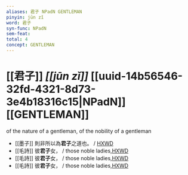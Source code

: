 ```yaml
---
aliases: 君子 NPadN GENTLEMAN
pinyin: jūn zǐ
word: 君子
syn-func: NPadN
sem-feat: 
total: 4
concept: GENTLEMAN 
---
```

# [[君子]] *[[jūn zǐ]]*  [[uuid-14b56546-32fd-4321-8d73-3e4b18316c15|NPadN]] [[GENTLEMAN]]
of the nature of a gentleman, of the nobility of a gentleman
 - [[墨子]] 則非所以為**君子**之道也。
                     / [HXWD](https://hxwd.org/textview.html?location=CH1a0938_CHANT_008-11a.26)
 - [[毛詩]] 彼**君子**女， / those noble ladies,[HXWD](https://hxwd.org/textview.html?location=KR1c0001_tls_022-35a.4)
 - [[毛詩]] 彼**君子**女， / those noble ladies,[HXWD](https://hxwd.org/textview.html?location=KR1c0001_tls_022-36a.4)
 - [[毛詩]] 彼**君子**女， / those noble ladies,[HXWD](https://hxwd.org/textview.html?location=KR1c0001_tls_022-37a.4)